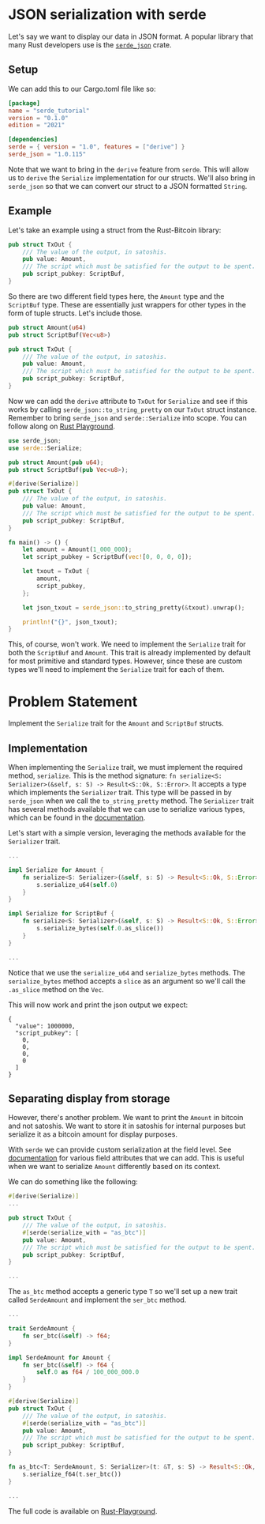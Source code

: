 # JSON serialization with serde

Let's say we want to display our data in JSON format.
A popular library that many Rust developers use is the [`serde_json`](https://docs.rs/serde_json/latest/serde_json/) crate.

## Setup

We can add this to our Cargo.toml file like so:
```toml
[package]
name = "serde_tutorial"
version = "0.1.0"
edition = "2021"

[dependencies]
serde = { version = "1.0", features = ["derive"] }
serde_json = "1.0.115"
```

Note that we want to bring in the `derive` feature from `serde`.
This will allow us to `derive` the `Serialize` implementation for our structs.
We'll also bring in `serde_json` so that we can convert our struct to a JSON formatted `String`. 

## Example

Let's take an example using a struct from the Rust-Bitcoin library:

```rust
pub struct TxOut {
    /// The value of the output, in satoshis.
    pub value: Amount,
    /// The script which must be satisfied for the output to be spent.
    pub script_pubkey: ScriptBuf,
}
```

So there are two different field types here, the `Amount` type and the `ScriptBuf` type. 
These are essentially just wrappers for other types in the form of tuple structs.
Let's include those.

```rust
pub struct Amount(u64)
pub struct ScriptBuf(Vec<u8>)

pub struct TxOut {
    /// The value of the output, in satoshis.
    pub value: Amount,
    /// The script which must be satisfied for the output to be spent.
    pub script_pubkey: ScriptBuf,
}
```

Now we can add the `derive` attribute to `TxOut` for `Serialize` and see if this works by calling `serde_json::to_string_pretty` on our `TxOut` struct instance.
Remember to bring `serde_json` and `serde::Serialize` into scope.
You can follow along on [Rust Playground](https://play.rust-lang.org/?version=stable&mode=debug&edition=2021&gist=a76739816ac2a17b268a58064dde24b6).

```rust
use serde_json;
use serde::Serialize;

pub struct Amount(pub u64);
pub struct ScriptBuf(pub Vec<u8>);

#[derive(Serialize)]
pub struct TxOut {
    /// The value of the output, in satoshis.
    pub value: Amount,
    /// The script which must be satisfied for the output to be spent.
    pub script_pubkey: ScriptBuf,
}

fn main() -> () {
    let amount = Amount(1_000_000);
    let script_pubkey = ScriptBuf(vec![0, 0, 0, 0]);

    let txout = TxOut {
        amount,
        script_pubkey,
    };

    let json_txout = serde_json::to_string_pretty(&txout).unwrap();

    println!("{}", json_txout);
}
```

This, of course, won't work. We need to implement the `Serialize` trait for both the `ScriptBuf` and `Amount`. 
This trait is already implemented by default for most primitive and standard types. 
However, since these are custom types we'll need to implement the `Serialize` trait for each of them. 

# Problem Statement

Implement the `Serialize` trait for the `Amount` and `ScriptBuf` structs.

## Implementation

When implementing the `Serialize` trait, we must implement the required method, `serialize`.
This is the method signature:
`fn serialize<S: Serializer>(&self, s: S) -> Result<S::Ok, S::Error>`.
It accepts a type which implements the `Serializer` trait.
This type will be passed in by `serde_json` when we call the `to_string_pretty` method.
The `Serializer` trait has several methods available that we can use to serialize various types, which can be found in the [documentation](https://docs.rs/serde/latest/serde/ser/trait.Serializer.html).

Let's start with a simple version, leveraging the methods available for the `Serializer` trait.

```rust
...

impl Serialize for Amount {
    fn serialize<S: Serializer>(&self, s: S) -> Result<S::Ok, S::Error> {
        s.serialize_u64(self.0)
    }
}

impl Serialize for ScriptBuf {
    fn serialize<S: Serializer>(&self, s: S) -> Result<S::Ok, S::Error> {
        s.serialize_bytes(self.0.as_slice())
    }
}

...
```

Notice that we use the `serialize_u64` and `serialize_bytes` methods. 
The `serialize_bytes` method accepts a `slice` as an argument so we'll call the `.as_slice` method on the `Vec`.

This will now work and print the json output we expect:
```console
{
  "value": 1000000,
  "script_pubkey": [
    0,
    0,
    0,
    0
  ]
}
```

## Separating display from storage

However, there's another problem. We want to print the `Amount` in bitcoin and not satoshis. 
We want to store it in satoshis for internal purposes but serialize it as a bitcoin amount for display purposes. 

With `serde` we can provide custom serialization at the field level.
See [documentation](https://serde.rs/field-attrs.html#serialize_with) for various field attributes that we can add. 
This is useful when we want to serialize `Amount` differently based on its context.

We can do something like the following:

```rust
#[derive(Serialize)]
...

pub struct TxOut {
    /// The value of the output, in satoshis.
    #[serde(serialize_with = "as_btc")]
    pub value: Amount,
    /// The script which must be satisfied for the output to be spent.
    pub script_pubkey: ScriptBuf,
}

...
```

The `as_btc` method accepts a generic type `T` so we'll set up a new trait called `SerdeAmount` and implement the `ser_btc` method.

```rust
...

trait SerdeAmount {
    fn ser_btc(&self) -> f64;
}

impl SerdeAmount for Amount {
    fn ser_btc(&self) -> f64 {
        self.0 as f64 / 100_000_000.0
    }
}

#[derive(Serialize)]
pub struct TxOut {
    /// The value of the output, in satoshis.
    #[serde(serialize_with = "as_btc")]
    pub value: Amount,
    /// The script which must be satisfied for the output to be spent.
    pub script_pubkey: ScriptBuf,
}

fn as_btc<T: SerdeAmount, S: Serializer>(t: &T, s: S) -> Result<S::Ok, S::Error> {
    s.serialize_f64(t.ser_btc())
}

...
```

The full code is available on [Rust-Playground](https://play.rust-lang.org/?version=stable&mode=debug&edition=2021&gist=aa0ad5300c3c991be47b1943e3c63d21).
